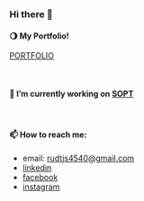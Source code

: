 ### Hi there 👋 

#### 🌖 My Portfolio!
[PORTFOLIO](https://gngsn.github.io/)

<br/>

#### 🔭 I’m currently working on  [SOPT](http://sopt.org/wp/)

<br/>

#### 📫 How to reach me:
- email: rudtjs4540@gmail.com
- [linkedin](https://www.linkedin.com/in/%EA%B2%BD%EC%84%A0-%EB%B0%95-4b95961b2/)
- [facebook](https://www.facebook.com/rudtjs4540)
- [instagram](https://www.instagram.com/pppppppppark/)



<!--
**gngsn/gngsn** is a ✨ _special_ ✨ repository because its `README.md` (this file) appears on your GitHub profile.

Here are some ideas to get you started:


- 🌱 I’m currently learning ...
- 👯 I’m looking to collaborate on ...
- 🤔 I’m looking for help with ...
- 💬 Ask me about ...
- 
- 😄 Pronouns: ...
- ⚡ Fun fact: ...
-->
